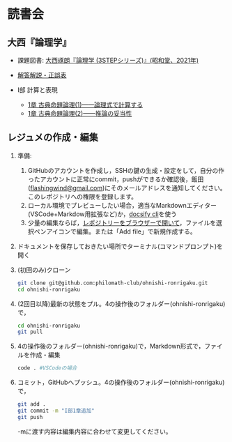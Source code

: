# 読書会

## 大西『論理学』

- 課題図書: [大西琢朗『論理学 (3STEPシリーズ)』(昭和堂、2021年)](https://www.amazon.co.jp/dp/4812221048)
- [解答解説・正誤表](https://sites.google.com/site/onishitakuro/writing/3step-logic)

- I部 計算と表現
  - [1章 古典命題論理(1)——論理式で計算する](<I部 計算と表現-1.1>)
  - [1章 古典命題論理(2)——推論の妥当性](<I部 計算と表現-1.2>)

## レジュメの作成・編集

1. 準備:
    1. GitHubのアカウントを作成し，SSHの鍵の生成・設定をして，自分の作ったアカウントに正常にcommit，pushができるか確認後，飯田(<flashingwind@gmail.com>)にそのメールアドレスを通知してください。このレポジトリへの権限を登録します。
    2. ローカル環境でプレビューしたい場合，適当なMarkdownエディター(VSCode+Markdow用拡張など)か，[docsify cli](https://github.com/docsifyjs/docsify-cli)を使う
    3. 少量の編集ならば，[レポジトリーをブラウザーで開いて](https://github.com/philomath-club/ohnishi-ronrigaku)，ファイルを選択ペンアイコンで編集。または「Add file」で新規作成する。
3. ドキュメントを保存しておきたい場所でターミナル(コマンドプロンプト)を開く
4. (初回のみ)クローン

    ```bash
    git clone git@github.com:philomath-club/ohnishi-ronrigaku.git
    cd ohnishi-ronrigaku
    ```

5. (2回目以降)最新の状態をプル。4の操作後のフォルダー(ohnishi-ronrigaku)で，

    ```bash
    cd ohnishi-ronrigaku
    git pull
    ```

2. 4の操作後のフォルダー(ohnishi-ronrigaku)で，Markdown形式で，ファイルを作成・編集

    ```bash
    code . #VSCodeの場合
    ```

3. コミット，GitHubへプッシュ。4の操作後のフォルダー(ohnishi-ronrigaku)で，

    ```bash
    git add .
    git commit -m "I部1章追加"
    git push
    ```

    -mに渡す内容は編集内容に合わせて変更してください。
